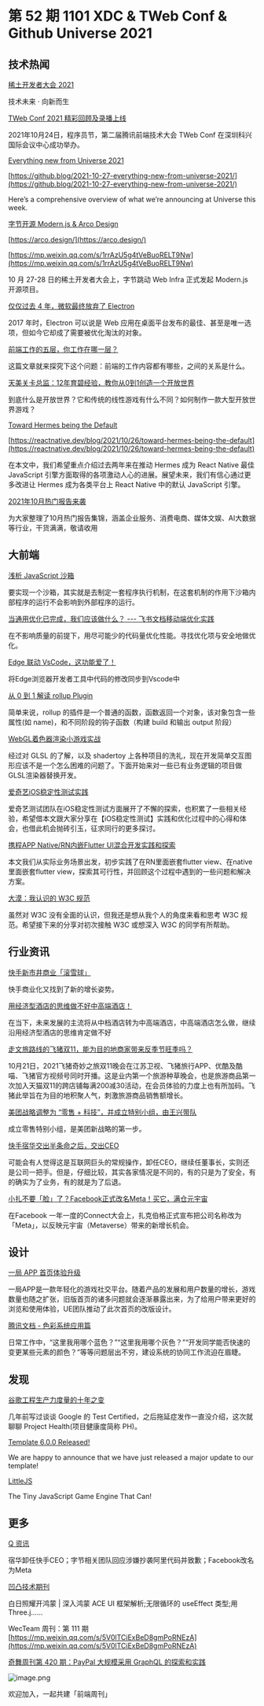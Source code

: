 # 第 52 期 1101 XDC & TWeb Conf & Github Universe 2021
## 技术热闻
[稀土开发者大会 2021](https://live.juejin.cn/site/4354/xdc2021)

技术未来 · 向新而生

[TWeb Conf 2021 精彩回顾及录播上线](https://mp.weixin.qq.com/s/-r4bOqYFgczKd8STVNqBAA)

2021年10月24日，程序员节，第二届腾讯前端技术大会 TWeb Conf 在深圳科兴国际会议中心成功举办。

[Everything new from Universe 2021](https://www.githubuniverse.com/)


[https://github.blog/2021-10-27-everything-new-from-universe-2021/](https://github.blog/2021-10-27-everything-new-from-universe-2021/)

Here’s a comprehensive overview of what we’re announcing at Universe this week.

[字节开源 Modern.js & Arco Design](https://modernjs.dev/)


[https://arco.design/](https://arco.design/)


[https://mp.weixin.qq.com/s/1rrAzU5g4tVeBuoRELT9Nw](https://mp.weixin.qq.com/s/1rrAzU5g4tVeBuoRELT9Nw)

10 月 27-28 日的稀土开发者大会上，字节跳动 Web Infra 正式发起 Modern.js 开源项目。

[仅仅过去 4 年，微软最终放弃了 Electron](https://mp.weixin.qq.com/s/EeOd-Ln9RUNmeWLlMkJmIg)

2017 年时，Electron 可以说是 Web 应用在桌面平台发布的最佳、甚至是唯一选项，但如今它却成了需要被优化淘汰的对象。 

[前端工作的五层，你工作在哪一层？](https://mp.weixin.qq.com/s/fiZdDZbZkEk93BvWt05lDQ)

这篇文章就来探究下这个问题：前端的工作内容都有哪些，之间的关系是什么。

[天美关卡总监：12年育碧经验，教你从0到1创造一个开放世界](https://mp.weixin.qq.com/s/TbRKzjWtI3EV04WCI1z9-A)

到底什么是开放世界？它和传统的线性游戏有什么不同？如何制作一款大型开放世界游戏？

[Toward Hermes being the Default](https://mp.weixin.qq.com/s/1Zlj2bmKJngU2z8-l4uNFw)


[https://reactnative.dev/blog/2021/10/26/toward-hermes-being-the-default](https://reactnative.dev/blog/2021/10/26/toward-hermes-being-the-default)

在本文中，我们希望重点介绍过去两年来在推动 Hermes 成为 React Native 最佳 JavaScript 引擎方面取得的各项激动人心的进展。展望未来，我们有信心通过更多改进让 Hermes 成为各类平台上 React Native 中的默认 JavaScript 引擎。

[2021年10月热门报告来袭](https://mp.weixin.qq.com/s/nfIWa8voxLOb9x_xaA9-Rw)

为大家整理了10月热门报告集锦，涵盖企业服务、消费电商、媒体文娱、AI大数据等行业，干货满满，敬请收用

## 大前端
[浅析 JavaScript 沙箱](https://mp.weixin.qq.com/s/euHJpS6rcRRqVBIPAnbUHA)

要实现一个沙箱，其实就是去制定一套程序执行机制，在这套机制的作用下沙箱内部程序的运行不会影响到外部程序的运行。

[当通用优化已完成，我们应该做什么？ --- 飞书文档移动端优化实践](https://mp.weixin.qq.com/s/fY_Bdleyr3DvjatTtS3AMA)

在不影响质量的前提下，用尽可能少的代码量优化性能。寻找优化项与安全地做优化。

[Edge 联动 VsCode，这功能爱了！](https://mp.weixin.qq.com/s/FfJ9GT5V6ezXX6NxcLTv9Q)

将Edge浏览器开发者工具中代码的修改同步到Vscode中

[从 0 到 1 解读 rollup Plugin](https://mp.weixin.qq.com/s/fZu3w-oAxzDfY6Bil05oog)

简单来说，rollup 的插件是一个普通的函数，函数返回一个对象，该对象包含一些属性(如 name)，和不同阶段的钩子函数（构建 build 和输出 output 阶段）

[WebGL着色器渲染小游戏实战](https://mp.weixin.qq.com/s/opI380bMOw0xxWMlL7GJ9Q)

经过对 GLSL 的了解，以及 shadertoy 上各种项目的洗礼，现在开发简单交互图形应该不是一个怎么困难的问题了。下面开始来对一些已有业务逻辑的项目做GLSL渲染器替换开发。

[爱奇艺iOS稳定性测试实践](https://mp.weixin.qq.com/s/8MAgVmMI9_5o5GmVtpp_lA)

爱奇艺测试团队在iOS稳定性测试方面展开了不懈的探索，也积累了一些相关经验，希望借本文跟大家分享在【iOS稳定性测试】实践和优化过程中的心得和体会，也借此机会抛砖引玉，征求同行的更多探讨。

[携程APP Native/RN内嵌Flutter UI混合开发实践和探索](https://mp.weixin.qq.com/s/yqChBHJ_QEpjuGYdIJsVzg)

本文我们从实际业务场景出发，初步实践了在RN里面嵌套flutter view、在native里面嵌套flutter view，探索其可行性，并回顾这个过程中遇到的一些问题和解决方案。

[大漠：我认识的 W3C 规范](https://mp.weixin.qq.com/s/Kq0inC2lrjrvAaP-0ltQoQ)

虽然对 W3C 没有全面的认识，但我还是想从我个人的角度来看和思考 W3C 规范。希望接下来的分享对初次接触 W3C 或想深入 W3C 的同学有所帮助。

## 行业资讯
[快手新市井商业「滚雪球」](https://mp.weixin.qq.com/s/2D68GYiU0CGnoc6Q-teBiQ)

快手商业化又找到了新的增长姿势。

[用经济型酒店的思维做不好中高端酒店！](https://mp.weixin.qq.com/s/5gegPEYNdSbsTxn189QZQA)

在当下，未来发展的主流将从中档酒店转为中高端酒店，中高端酒店怎么做，继续沿用经济型酒店的思维肯定做不好

[走文旅路线的飞猪双11，能为目的地商家带来反季节旺季吗？](https://mp.weixin.qq.com/s/RNRkPrGooY9Rr5-ECOdSkg)

10月21日，2021飞猪奇妙之旅双11晚会在江苏卫视、飞猪旅行APP、优酷及酷喵、飞猪官方视频号同时开播。这是业内第一个旅游种草晚会，也是旅游商品第一次加入天猫双11的跨店铺每满200减30活动，在会员体验的力度上也有所加码。飞猪此举旨在为目的地积聚人气，刺激旅游商品销售额增长。 

[美团战略调整为 “零售 + 科技”，并成立特别小组，由王兴带队](https://mp.weixin.qq.com/s/HBeeTbwPmhH9tAhoBbl4Sw)

成立零售特别小组，是美团新战略的第一步。

[快手宿华交出半条命之后，交出CEO](https://mp.weixin.qq.com/s/QQNGIVXxGtUl-i6ASTU-qQ)

可能会有人觉得这是互联网巨头的常规操作，卸任CEO，继续任董事长，实则还是公司一把手。但是，仔细比较，其实各家情况是不同的，有的只是为了安全，有的确实为了业务，有的就是为了后退。

[小扎不要「脸」了？Facebook正式改名Meta！买它，满仓元宇宙](https://mp.weixin.qq.com/s/MB0bpRDZU_2sfF-lKf2w-w)

在Facebook 一年一度的Connect大会上，扎克伯格正式宣布把公司名称改为「Meta」，以反映元宇宙（Metaverse）带来的新增长机会。

## 设计
[一局 APP 首页体验升级](https://mp.weixin.qq.com/s/HcnOlqQO3Qk7XCBgnA95FQ)

一局APP是一款年轻化的游戏社交平台。随着产品的发展和用户数量的增长，游戏数量也随之扩张，旧版首页的诸多问题就会逐渐暴露出来，为了给用户带来更好的浏览和使用体验，UE团队推动了此次首页的改版设计。

[腾讯文档 - 色彩系统应用篇](https://mp.weixin.qq.com/s/sRRPlsxaUZj7220PLoFiRw)

日常工作中，“这里我用哪个蓝色？”“这里我用哪个灰色？”“开发同学能否快速的变更某些元素的颜色？”等等问题层出不穷，建设系统的协同工作流迫在眉睫。

## 发现
[谷歌工程生产力度量的十年之变](https://mp.weixin.qq.com/s/e0E9p7PCwlRydgG5R1l9Og)

几年前写过谈谈 Google 的 Test Certified，之后拖延症发作一直没介绍，这次就聊聊 Project Health(项目健康度简称 PH)。

[Template 6.0.0 Released!](https://cordova.apache.org/news/2021/10/31/template-release.html)

We are happy to announce that we have just released a major update to our template!

[LittleJS](https://github.com/KilledByAPixel/LittleJS)

The Tiny JavaScript Game Engine That Can!

## 更多
[Q 资讯](https://mp.weixin.qq.com/s/E0uFKGflPDwKyTj5dgBeyw)

宿华卸任快手CEO；字节相关团队回应涉嫌抄袭阿里代码并致歉；Facebook改名为Meta

[凹凸技术期刊](https://mp.weixin.qq.com/s/AlT5pbr-_dLlhj9nyMpr1A)

白日照耀开鸿蒙 | 深入鸿蒙 ACE UI 框架解析;无限循环的 useEffect 类型;用 Three.j……

WecTeam 周刊：第 111 期[https://mp.weixin.qq.com/s/5V0lTCiExBeD8gmPoRNEzA](https://mp.weixin.qq.com/s/5V0lTCiExBeD8gmPoRNEzA)

[奇舞周刊第 420 期：PayPal 大规模采用 GraphQL 的探索和实践](https://mp.weixin.qq.com/s/a9Hp7IeKm9lFLFB-RAGv0g)

![image.png](https://cdn.nlark.com/yuque/0/2020/png/85771/1605930034828-7fc81343-651f-4a15-8465-eebe5a23cf61.png#height=31&id=C5Hpa&margin=%5Bobject%20Object%5D&name=image.png&originHeight=90&originWidth=2186&originalType=binary&ratio=1&size=14325&status=done&style=none&width=746)


欢迎加入，一起共建「前端周刊」
